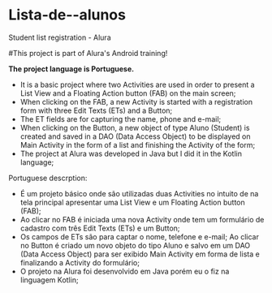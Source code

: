 # Lista-de--alunos
Student list registration - Alura

#This project is part of Alura's Android training!  

**The project language is Portuguese.**

- It is a basic project where two Activities are used in order to present a List View and a Floating Action button (FAB) on the main screen;
- When clicking on the FAB, a new Activity is started with a registration form with three Edit Texts (ETs) and a Button;
- The ET fields are for capturing the name, phone and e-mail;
- When clicking on the Button, a new object of type Aluno (Student) is created and saved in a DAO (Data Access Object) to be displayed on Main Activity
in the form of a list and finishing the Activity of the form;
- The project at Alura was developed in Java but I did it in the Kotlin language;

Portuguese descrption:

- É um projeto básico onde são utilizadas duas Activities no intuito de na tela principal apresentar uma List View e um Floating Action button (FAB);
- Ao clicar no FAB é iniciada uma nova Activity onde tem um formulário de cadastro com três Edit Texts (ETs) e um Button;
- Os campos de ETs são para captar o nome, telefone e e-mail;
Ao clicar no Button é criado um novo objeto do tipo Aluno e salvo em um DAO (Data Access Object) para ser exibido Main Activity 
em forma de lista e finalizando a Activity do formulário;
- O projeto na Alura foi desenvolvido em Java porém eu o fiz na linguagem Kotlin;
